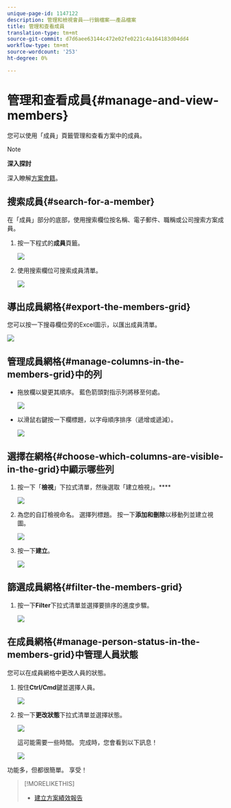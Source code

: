 ```yaml
---
unique-page-id: 1147122
description: 管理和檢視會員——行銷檔案——產品檔案
title: 管理和查看成員
translation-type: tm+mt
source-git-commit: d7d6aee63144c472e02fe0221c4a164183d04dd4
workflow-type: tm+mt
source-wordcount: '253'
ht-degree: 0%

---
```



# 管理和查看成員{#manage-and-view-members}

您可以使用「成員」頁籤管理和查看方案中的成員。

>[!NOTE]
>
>**深入探討**
>
> 深入瞭解[方案會籍](../../../../product-docs/core-marketo-concepts/programs/creating-programs/understanding-program-membership.md)。

## 搜索成員{#search-for-a-member}

在「成員」部分的底部，使用搜索欄位按名稱、電子郵件、職稱或公司搜索方案成員。

1. 按一下程式的&#x200B;**成員**&#x200B;頁籤。

   ![](assets/image2014-10-1-16-3a0-3a29.png)

1. 使用搜索欄位可搜索成員清單。

   ![](assets/image2014-10-1-16-3a7-3a20.png)

## 導出成員網格{#export-the-members-grid}

您可以按一下搜尋欄位旁的Excel圖示，以匯出成員清單。

![](assets/image2014-10-1-16-3a9-3a55.png)

## 管理成員網格{#manage-columns-in-the-members-grid}中的列

* 拖放欄以變更其順序。 藍色箭頭對指示列將移至何處。

   ![](assets/image2014-10-1-16-3a25-3a30.png)

* 以滑鼠右鍵按一下欄標題，以字母順序排序（遞增或遞減）。

   ![](assets/image2014-10-1-17-3a3-3a28.png)

## 選擇在網格{#choose-which-columns-are-visible-in-the-grid}中顯示哪些列

1. 按一下「**檢視**」下拉式清單，然後選取「建立檢視」。****

   ![](assets/image2014-10-1-16-3a32-3a43.png)

1. 為您的自訂檢視命名。 選擇列標題。 按一下**添加&#x200B;**和**&#x200B;刪除**以移動列並建立視圖。

   ![](assets/image2014-10-1-16-3a36-3a52.png)

1. 按一下&#x200B;**建立**。

   ![](assets/image2014-10-1-16-3a38-3a7.png)

## 篩選成員網格{#filter-the-members-grid}

1. 按一下&#x200B;**Filter**&#x200B;下拉式清單並選擇要排序的進度步驟。

   ![](assets/image2014-10-1-16-3a42-3a4.png)

## 在成員網格{#manage-person-status-in-the-members-grid}中管理人員狀態

您可以在成員網格中更改人員的狀態。

1. 按住&#x200B;**Ctrl/Cmd**&#x200B;鍵並選擇人員。

   ![](assets/image2014-10-1-16-3a44-3a27.png)

1. 按一下&#x200B;**更改狀態**&#x200B;下拉式清單並選擇狀態。

   ![](assets/image2014-10-1-16-3a47-3a45.png)

   這可能需要一些時間。 完成時，您會看到以下訊息！

   ![](assets/changestatusconfirm.png)

功能多，但都很簡單。 享受！

>[!MORELIKETHIS]
>
>* [建立方案績效報告](../../../../product-docs/core-marketo-concepts/programs/program-performance-report/create-a-program-performance-report.md)

>



